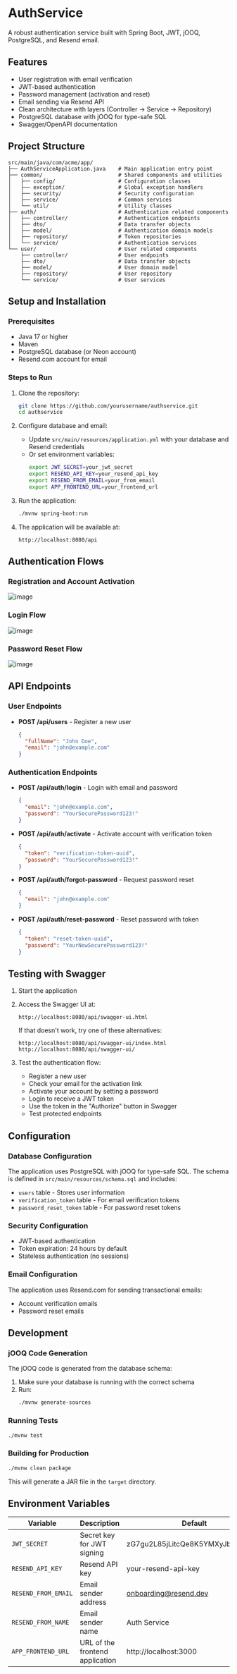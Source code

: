 # AuthService

A robust authentication service built with Spring Boot, JWT, jOOQ, PostgreSQL, and Resend email.

## Features

- User registration with email verification
- JWT-based authentication
- Password management (activation and reset)
- Email sending via Resend API
- Clean architecture with layers (Controller → Service → Repository)
- PostgreSQL database with jOOQ for type-safe SQL
- Swagger/OpenAPI documentation

## Project Structure

```
src/main/java/com/acme/app/
├── AuthServiceApplication.java    # Main application entry point
├── common/                        # Shared components and utilities
│   ├── config/                    # Configuration classes
│   ├── exception/                 # Global exception handlers
│   ├── security/                  # Security configuration
│   ├── service/                   # Common services
│   └── util/                      # Utility classes
├── auth/                          # Authentication related components
│   ├── controller/                # Authentication endpoints
│   ├── dto/                       # Data transfer objects
│   ├── model/                     # Authentication domain models
│   ├── repository/                # Token repositories
│   └── service/                   # Authentication services
└── user/                          # User related components
    ├── controller/                # User endpoints
    ├── dto/                       # Data transfer objects
    ├── model/                     # User domain model
    ├── repository/                # User repository
    └── service/                   # User services
```

## Setup and Installation

### Prerequisites

- Java 17 or higher
- Maven
- PostgreSQL database (or Neon account)
- Resend.com account for email

### Steps to Run

1. Clone the repository:
   ```bash
   git clone https://github.com/yourusername/authservice.git
   cd authservice
   ```

2. Configure database and email:
   - Update `src/main/resources/application.yml` with your database and Resend credentials
   - Or set environment variables:
     ```bash
     export JWT_SECRET=your_jwt_secret
     export RESEND_API_KEY=your_resend_api_key
     export RESEND_FROM_EMAIL=your_from_email
     export APP_FRONTEND_URL=your_frontend_url
     ```

3. Run the application:
   ```bash
   ./mvnw spring-boot:run
   ```

4. The application will be available at:
   ```
   http://localhost:8080/api
   ```

## Authentication Flows

### Registration and Account Activation

![image](https://github.com/user-attachments/assets/dbecc27b-ab2d-49d7-a3c9-a5509a26f1a1)

### Login Flow

![image](https://github.com/user-attachments/assets/a08f03bb-bc53-4fa2-a7a9-5d24afde39d4)

### Password Reset Flow

![image](https://github.com/user-attachments/assets/511e8d4d-258f-43f5-afb6-dbea6e9aec01)

## API Endpoints

### User Endpoints

- **POST /api/users** - Register a new user
  ```json
  {
    "fullName": "John Doe",
    "email": "john@example.com"
  }
  ```

### Authentication Endpoints

- **POST /api/auth/login** - Login with email and password
  ```json
  {
    "email": "john@example.com",
    "password": "YourSecurePassword123!"
  }
  ```

- **POST /api/auth/activate** - Activate account with verification token
  ```json
  {
    "token": "verification-token-uuid",
    "password": "YourSecurePassword123!"
  }
  ```

- **POST /api/auth/forgot-password** - Request password reset
  ```json
  {
    "email": "john@example.com"
  }
  ```

- **POST /api/auth/reset-password** - Reset password with token
  ```json
  {
    "token": "reset-token-uuid",
    "password": "YourNewSecurePassword123!"
  }
  ```

## Testing with Swagger

1. Start the application
2. Access the Swagger UI at:
   ```
   http://localhost:8080/api/swagger-ui.html
   ```
   
   If that doesn't work, try one of these alternatives:
   ```
   http://localhost:8080/api/swagger-ui/index.html
   http://localhost:8080/api/swagger-ui/
   ```

3. Test the authentication flow:
   - Register a new user
   - Check your email for the activation link
   - Activate your account by setting a password
   - Login to receive a JWT token
   - Use the token in the "Authorize" button in Swagger
   - Test protected endpoints

## Configuration

### Database Configuration

The application uses PostgreSQL with jOOQ for type-safe SQL. The schema is defined in `src/main/resources/schema.sql` and includes:
- `users` table - Stores user information
- `verification_token` table - For email verification tokens
- `password_reset_token` table - For password reset tokens

### Security Configuration

- JWT-based authentication
- Token expiration: 24 hours by default
- Stateless authentication (no sessions)

### Email Configuration

The application uses Resend.com for sending transactional emails:
- Account verification emails
- Password reset emails

## Development

### jOOQ Code Generation

The jOOQ code is generated from the database schema:

1. Make sure your database is running with the correct schema
2. Run:
   ```bash
   ./mvnw generate-sources
   ```

### Running Tests

```bash
./mvnw test
```

### Building for Production

```bash
./mvnw clean package
```

This will generate a JAR file in the `target` directory.

## Environment Variables

| Variable | Description | Default |
|----------|-------------|---------|
| `JWT_SECRET` | Secret key for JWT signing | zG7gu2L85jLitcQe8K5YMXyJbsY0N1lW |
| `RESEND_API_KEY` | Resend API key | your-resend-api-key |
| `RESEND_FROM_EMAIL` | Email sender address | onboarding@resend.dev |
| `RESEND_FROM_NAME` | Email sender name | Auth Service |
| `APP_FRONTEND_URL` | URL of the frontend application | http://localhost:3000 |
